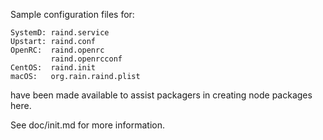 Sample configuration files for:
```
SystemD: raind.service
Upstart: raind.conf
OpenRC:  raind.openrc
         raind.openrcconf
CentOS:  raind.init
macOS:   org.rain.raind.plist
```
have been made available to assist packagers in creating node packages here.

See doc/init.md for more information.
